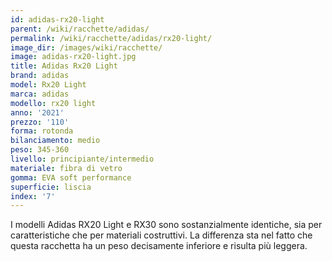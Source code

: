 ```yaml
---
id: adidas-rx20-light
parent: /wiki/racchette/adidas/
permalink: /wiki/racchette/adidas/rx20-light/
image_dir: /images/wiki/racchette/
image: adidas-rx20-light.jpg
title: Adidas Rx20 Light
brand: adidas
model: Rx20 Light
marca: adidas
modello: rx20 light
anno: '2021'
prezzo: '110'
forma: rotonda
bilanciamento: medio
peso: 345-360
livello: principiante/intermedio
materiale: fibra di vetro
gomma: EVA soft performance
superficie: liscia
index: '7'
---
```

I modelli Adidas RX20 Light e RX30 sono sostanzialmente identiche, sia per caratteristiche che per materiali costruttivi. La differenza sta nel fatto che questa racchetta ha un peso decisamente inferiore e risulta più leggera.